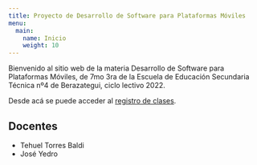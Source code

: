 ```yaml
---
title: Proyecto de Desarrollo de Software para Plataformas Móviles
menu:
  main:
    name: Inicio
    weight: 10
---
```


Bienvenido al sitio web de la materia Desarrollo de Software para Plataformas Móviles, de 7mo 3ra de la Escuela de Educación Secundaria Técnica nº4 de Berazategui, ciclo lectivo 2022.

Desde acá se puede acceder al [registro de clases](/clases).

## Docentes

- Tehuel Torres Baldi
- José Yedro
